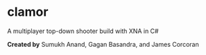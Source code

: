 # clamor
A multiplayer top-down shooter build with XNA in C#

<b>Created by</b> Sumukh Anand, Gagan Basandra, and James Corcoran
